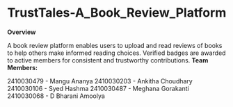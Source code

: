 # TrustTales-A_Book_Review_Platform
**Overview**

A book review platform enables users to upload and read reviews of books to help others make informed reading choices. Verified badges are awarded to active members for consistent and trustworthy contributions.
**Team Members:**

2410030479 - Mangu Ananya
2410030203 - Ankitha Choudhary
2410030106 - Syed Hashma
2410030487 - Meghana Gorakanti
2410030068 - D Bharani Amoolya
